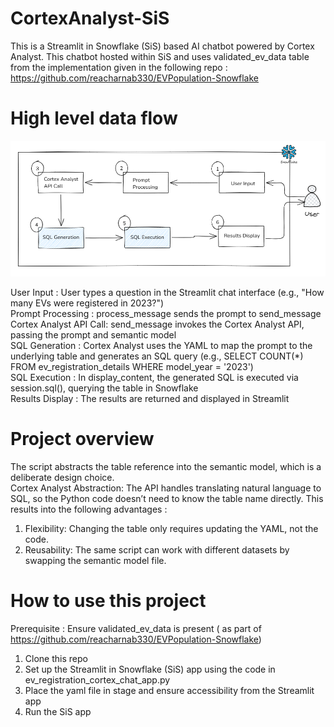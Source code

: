 # CortexAnalyst-SiS

This is a Streamlit in Snowflake (SiS) based AI chatbot powered by Cortex Analyst. This chatbot hosted within SiS and uses validated_ev_data table from the implementation given in the following repo : https://github.com/reacharnab330/EVPopulation-Snowflake

# High level data flow

<img src="https://github.com/reacharnab330/CortexAnalyst-SiS/blob/main/data-flow.PNG">

User Input             : User types a question in the Streamlit chat interface (e.g., "How many EVs were registered in 2023?")  
Prompt Processing      : process_message sends the prompt to send_message  
Cortex Analyst API Call: send_message invokes the Cortex Analyst API, passing the prompt and semantic model  
SQL Generation         : Cortex Analyst uses the YAML to map the prompt to the underlying table and generates an SQL query (e.g., SELECT COUNT(*) FROM ev_registration_details WHERE model_year = '2023')  
SQL Execution          : In display_content, the generated SQL is executed via session.sql(), querying the table in Snowflake  
Results Display        : The results are returned and displayed in Streamlit  

# Project overview

The script abstracts the table reference into the semantic model, which is a deliberate design choice.  
Cortex Analyst Abstraction: The API handles translating natural language to SQL, so the Python code doesn’t need to know the table name directly. This results into the following advantages :
  1. Flexibility: Changing the table only requires updating the YAML, not the code.
  2. Reusability: The same script can work with different datasets by swapping the semantic model file.

# How to use this project

Prerequisite : Ensure validated_ev_data is present ( as part of https://github.com/reacharnab330/EVPopulation-Snowflake)  

1. Clone this repo
2. Set up the Streamlit in Snowflake (SiS) app using the code in ev_registration_cortex_chat_app.py
3. Place the yaml file in stage and ensure accessibility from the Streamlit app
4. Run the SiS app
